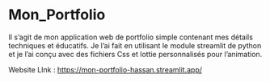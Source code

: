 # Mon_Portfolio
Il s’agit de mon application web de portfolio simple contenant mes détails techniques et éducatifs. Je l’ai fait en utilisant le module streamlit de python et je l’ai conçu avec des fichiers Css et lottie personnalisés pour l’animation.

Website LInk :  https://mon-portfolio-hassan.streamlit.app/
